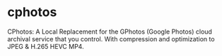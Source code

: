 # cphotos
CPhotos: A Local Replacement for the GPhotos (Google Photos) cloud archival service that you control.  With compression and optimization to JPEG &amp; H.265 HEVC MP4.
